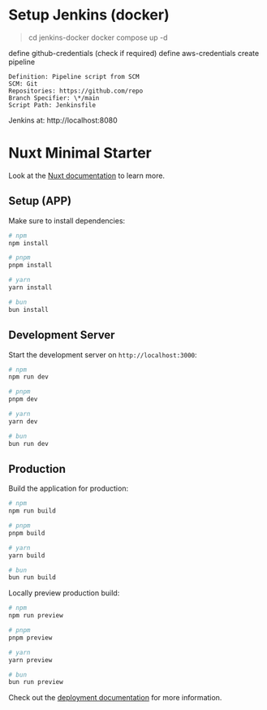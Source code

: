 # Setup Jenkins (docker)

> cd jenkins-docker
> docker compose up -d

define github-credentials (check if required)
define aws-credentials
create pipeline

```
Definition: Pipeline script from SCM
SCM: Git
Repositories: https://github.com/repo
Branch Specifier: \*/main
Script Path: Jenkinsfile
```

Jenkins at: http://localhost:8080

# Nuxt Minimal Starter

Look at the [Nuxt documentation](https://nuxt.com/docs/getting-started/introduction) to learn more.

## Setup (APP)

Make sure to install dependencies:

```bash
# npm
npm install

# pnpm
pnpm install

# yarn
yarn install

# bun
bun install
```

## Development Server

Start the development server on `http://localhost:3000`:

```bash
# npm
npm run dev

# pnpm
pnpm dev

# yarn
yarn dev

# bun
bun run dev
```

## Production

Build the application for production:

```bash
# npm
npm run build

# pnpm
pnpm build

# yarn
yarn build

# bun
bun run build
```

Locally preview production build:

```bash
# npm
npm run preview

# pnpm
pnpm preview

# yarn
yarn preview

# bun
bun run preview
```

Check out the [deployment documentation](https://nuxt.com/docs/getting-started/deployment) for more information.
